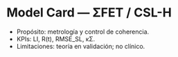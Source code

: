# Model Card — ΣFET / CSL-H
- Propósito: metrología y control de coherencia.
- KPIs: LI, R(t), RMSE_SL, κΣ.
- Limitaciones: teoría en validación; no clínico.
